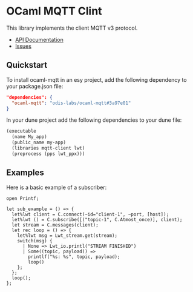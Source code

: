 # OCaml MQTT Clint

This library implements the client MQTT v3 protocol.

* [API Documentation](https://odis-labs.github.io/ocaml-mqtt/mqtt-client/Mqtt_client)
* [Issues](https://github.com/odis-labs/ocaml-mqtt/issues)

## Quickstart

To install ocaml-mqtt in an esy project, add the following dependency to your package.json file:

```json
"dependencies": {
  "ocaml-mqtt": "odis-labs/ocaml-mqtt#3a97e01"
}
```

In your dune project add the following dependencies to your dune file:


```lisp
(executable
  (name My_app)
  (public_name my-app)
  (libraries mqtt-client lwt)
  (preprocess (pps lwt_ppx)))
```

## Examples

Here is a basic example of a subscriber:

```reason
open Printf;

let sub_example = () => {
  let%lwt client = C.connect(~id="client-1", ~port, [host]);
  let%lwt () = C.subscribe([("topic-1", C.Atmost_once)], client);
  let stream = C.messages(client);
  let rec loop = () => {
    let%lwt msg = Lwt_stream.get(stream);
    switch(msg) {
      | None => Lwt_io.printl("STREAM FINISHED")
      | Some((topic, payload)) =>
        printlf("%s: %s", topic, payload);
        loop()
    };
  };
  loop();
};
```
